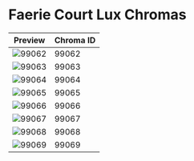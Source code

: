 # Faerie Court Lux Chromas

| Preview | Chroma ID |
|---------|-----------|
| ![99062](https://raw.communitydragon.org/latest/plugins/rcp-be-lol-game-data/global/default/v1/champion-chroma-images/99/99062.png) | 99062 |
| ![99063](https://raw.communitydragon.org/latest/plugins/rcp-be-lol-game-data/global/default/v1/champion-chroma-images/99/99063.png) | 99063 |
| ![99064](https://raw.communitydragon.org/latest/plugins/rcp-be-lol-game-data/global/default/v1/champion-chroma-images/99/99064.png) | 99064 |
| ![99065](https://raw.communitydragon.org/latest/plugins/rcp-be-lol-game-data/global/default/v1/champion-chroma-images/99/99065.png) | 99065 |
| ![99066](https://raw.communitydragon.org/latest/plugins/rcp-be-lol-game-data/global/default/v1/champion-chroma-images/99/99066.png) | 99066 |
| ![99067](https://raw.communitydragon.org/latest/plugins/rcp-be-lol-game-data/global/default/v1/champion-chroma-images/99/99067.png) | 99067 |
| ![99068](https://raw.communitydragon.org/latest/plugins/rcp-be-lol-game-data/global/default/v1/champion-chroma-images/99/99068.png) | 99068 |
| ![99069](https://raw.communitydragon.org/latest/plugins/rcp-be-lol-game-data/global/default/v1/champion-chroma-images/99/99069.png) | 99069 |